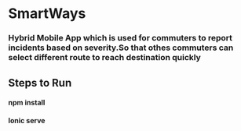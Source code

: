 # SmartWays
### Hybrid Mobile App which is used for commuters to report incidents based on severity.So that othes commuters can select different route to reach destination quickly

## Steps to Run
#### npm install
#### Ionic serve
